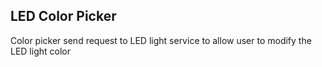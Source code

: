 LED Color Picker
-------------
Color picker send request to LED light service to allow user to modify the LED light color